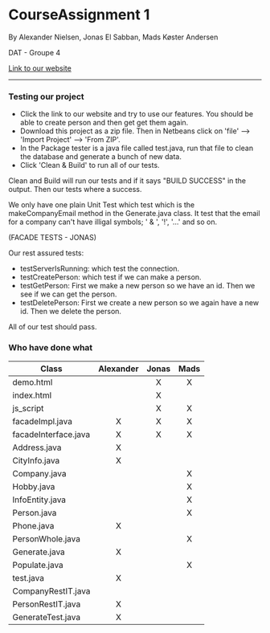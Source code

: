# CourseAssignment 1
By Alexander Nielsen, Jonas El Sabban, Mads Køster Andersen

DAT - Groupe 4

[Link to our website](http://207.154.229.78:8080/ "CA1") 

---
### Testing our project
* Click the link to our website and try to use our features. You should be able to create person and then get get them again.
* Download this project as a zip file. Then in Netbeans click on 'file' --> 'Import Project' --> 'From ZIP'. 
* In the Package tester is a java file called test.java, run that file to clean the database and generate a bunch of new data.
* Click 'Clean & Build' to run all of our tests.


Clean and Build will run our tests and if it says "BUILD SUCCESS" in the output. Then our tests where a success.

We only have one plain Unit Test which test which is the makeCompanyEmail method in the Generate.java class. It test that the email for a company can't have illigal symbols; ' & ', '!', '...' and so on. 

(FACADE TESTS - JONAS)

Our rest assured tests:
* testServerIsRunning: which test the connection.
* testCreatePerson: which test if we can make a person.
* testGetPerson: First we make a new person so we have an id. Then we see if we can get the person.
* testDeletePerson: First we create a new person so we again have a new id. Then we delete the person. 

All of our test should pass. 

### Who have done what
| Class               | Alexander | Jonas | Mads |
| --------------------|:---------:|:-----:|:----:|
| demo.html           |           |   X   |   X  |
| index.html          |           |   X   |      |
| js_script           |           |   X   |   X  |
|facadeImpl.java      |     X     |   X   |   X  |
|facadeInterface.java |     X     |   X   |   X  |
|Address.java         |     X     |       |      |
|CityInfo.java        |     X     |       |      |
|Company.java         |           |       |   X  |
|Hobby.java           |           |       |   X  |
|InfoEntity.java      |           |       |   X  |
|Person.java          |           |       |   X  |
|Phone.java           |     X     |       |      |
|PersonWhole.java     |           |       |   X  |
|Generate.java        |     X     |       |      |
|Populate.java        |           |       |   X  |
|test.java            |     X     |       |      |
|CompanyRestIT.java   |           |       |      |
|PersonRestIT.java    |     X     |       |      |
|GenerateTest.java    |     X     |       |      |


